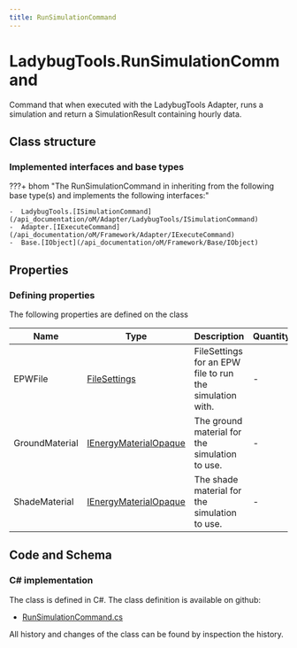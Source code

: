 ```yaml
---
title: RunSimulationCommand
---
```


# LadybugTools.RunSimulationCommand

Command that when executed with the LadybugTools Adapter, runs a simulation and return a SimulationResult containing hourly data.

## Class structure

### Implemented interfaces and base types

???+ bhom "The RunSimulationCommand in inheriting from the following base type(s) and implements the following interfaces:"

    -  LadybugTools.[ISimulationCommand](/api_documentation/oM/Adapter/LadybugTools/ISimulationCommand)
    -  Adapter.[IExecuteCommand](/api_documentation/oM/Framework/Adapter/IExecuteCommand)
    -  Base.[IObject](/api_documentation/oM/Framework/Base/IObject)


## Properties



### Defining properties

The following properties are defined on the class

| Name             | Type             | Description      | Quantity         |
|------------------|------------------|------------------|------------------|
| EPWFile | [FileSettings](/api_documentation/oM/Framework/Adapter/FileSettings) | FileSettings for an EPW file to run the simulation with. | - |
| GroundMaterial | [IEnergyMaterialOpaque](/api_documentation/oM/Adapter/LadybugTools/IEnergyMaterialOpaque) | The ground material for the simulation to use. | - |
| ShadeMaterial | [IEnergyMaterialOpaque](/api_documentation/oM/Adapter/LadybugTools/IEnergyMaterialOpaque) | The shade material for the simulation to use. | - |


## Code and Schema

### C# implementation

The class is defined in C#. The class definition is available on github:

- [RunSimulationCommand.cs](https://github.com/BHoM/LadybugTools_Toolkit/blob/develop/LadybugTools_oM/ExecuteCommands/RunSimulationCommand.cs)

All history and changes of the class can be found by inspection the history.
